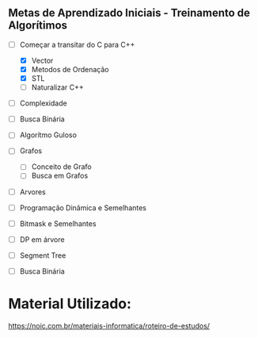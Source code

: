 ## Metas de Aprendizado Iniciais - Treinamento de Algorítimos

 - [ ] Começar a transitar do C para C++
   - [X] Vector
   - [X] Metodos de Ordenação
   - [X] STL
   - [ ] Naturalizar C++
         
 - [ ] Complexidade
 - [ ] Busca Binária
 - [ ] Algorítmo Guloso
 - [ ] Grafos
    - [ ] Conceito de Grafo
    - [ ] Busca em Grafos
 - [ ] Arvores
 - [ ] Programação Dinâmica e Semelhantes
 - [ ] Bitmask e Semelhantes
 - [ ]  DP em árvore
 - [ ]  Segment Tree
 - [ ]  Busca Binária



# Material Utilizado: 
  https://noic.com.br/materiais-informatica/roteiro-de-estudos/
  
